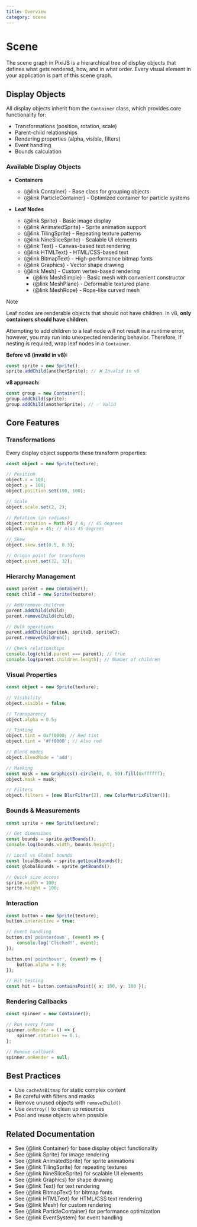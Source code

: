 ```yaml
---
title: Overview
category: scene
---
```


# Scene

The scene graph in PixiJS is a hierarchical tree of display objects that defines what gets rendered, how, and in what order. Every visual element in your application is part of this scene graph.

## Display Objects

All display objects inherit from the `Container` class, which provides core functionality for:

- Transformations (position, rotation, scale)
- Parent-child relationships
- Rendering properties (alpha, visible, filters)
- Event handling
- Bounds calculation

### Available Display Objects

- **Containers**

    - {@link Container} - Base class for grouping objects
    - {@link ParticleContainer} - Optimized container for particle systems

- **Leaf Nodes**
    - {@link Sprite} - Basic image display
    - {@link AnimatedSprite} - Sprite animation support
    - {@link TilingSprite} - Repeating texture patterns
    - {@link NineSliceSprite} - Scalable UI elements
    - {@link Text} - Canvas-based text rendering
    - {@link HTMLText} - HTML/CSS-based text
    - {@link BitmapText} - High-performance bitmap fonts
    - {@link Graphics} - Vector shape drawing
    - {@link Mesh} - Custom vertex-based rendering
        - {@link MeshSimple} - Basic mesh with convenient constructor
        - {@link MeshPlane} - Deformable textured plane
        - {@link MeshRope} - Rope-like curved mesh

> [!NOTE]
> Leaf nodes are renderable objects that should not have children. In v8, **only containers should have children**.
>
> Attempting to add children to a leaf node will not result in a runtime error, however, you may run into unexpected rendering behavior. Therefore, If nesting is required, wrap leaf nodes in a `Container`.
>
> **Before v8 (invalid in v8):**
>
> ```ts
> const sprite = new Sprite();
> sprite.addChild(anotherSprite); // ❌ Invalid in v8
> ```
>
> **v8 approach:**
>
> ```ts
> const group = new Container();
> group.addChild(sprite);
> group.addChild(anotherSprite); // ✅ Valid
> ```

## Core Features

### Transformations

Every display object supports these transform properties:

```ts
const object = new Sprite(texture);

// Position
object.x = 100;
object.y = 100;
object.position.set(100, 100);

// Scale
object.scale.set(2, 2);

// Rotation (in radians)
object.rotation = Math.PI / 4; // 45 degrees
object.angle = 45; // Also 45 degrees

// Skew
object.skew.set(0.5, 0.3);

// Origin point for transforms
object.pivot.set(32, 32);
```

### Hierarchy Management

```ts
const parent = new Container();
const child = new Sprite(texture);

// Add/remove children
parent.addChild(child);
parent.removeChild(child);

// Bulk operations
parent.addChild(spriteA, spriteB, spriteC);
parent.removeChildren();

// Check relationships
console.log(child.parent === parent); // true
console.log(parent.children.length); // Number of children
```

### Visual Properties

```ts
const object = new Sprite(texture);

// Visibility
object.visible = false;

// Transparency
object.alpha = 0.5;

// Tinting
object.tint = 0xff0000; // Red tint
object.tint = '#ff0000'; // Also red

// Blend modes
object.blendMode = 'add';

// Masking
const mask = new Graphics().circle(0, 0, 50).fill(0xffffff);
object.mask = mask;

// Filters
object.filters = [new BlurFilter(2), new ColorMatrixFilter()];
```

### Bounds & Measurements

```ts
const sprite = new Sprite(texture);

// Get dimensions
const bounds = sprite.getBounds();
console.log(bounds.width, bounds.height);

// Local vs Global bounds
const localBounds = sprite.getLocalBounds();
const globalBounds = sprite.getBounds();

// Quick size access
sprite.width = 100;
sprite.height = 100;
```

### Interaction

```ts
const button = new Sprite(texture);
button.interactive = true;

// Event handling
button.on('pointerdown', (event) => {
    console.log('Clicked!', event);
});

button.on('pointhover', (event) => {
    button.alpha = 0.8;
});

// Hit testing
const hit = button.containsPoint({ x: 100, y: 100 });
```

### Rendering Callbacks

```ts
const spinner = new Container();

// Run every frame
spinner.onRender = () => {
    spinner.rotation += 0.1;
};

// Remove callback
spinner.onRender = null;
```

## Best Practices

- Use `cacheAsBitmap` for static complex content
- Be careful with filters and masks
- Remove unused objects with `removeChild()`
- Use `destroy()` to clean up resources
- Pool and reuse objects when possible

## Related Documentation

- See {@link Container} for base display object functionality
- See {@link Sprite} for image rendering
- See {@link AnimatedSprite} for sprite animations
- See {@link TilingSprite} for repeating textures
- See {@link NineSliceSprite} for scalable UI elements
- See {@link Graphics} for shape drawing
- See {@link Text} for text rendering
- See {@link BitmapText} for bitmap fonts
- See {@link HTMLText} for HTML/CSS text rendering
- See {@link Mesh} for custom rendering
- See {@link ParticleContainer} for performance optimization
- See {@link EventSystem} for event handling
